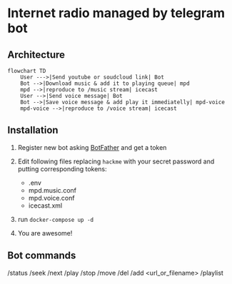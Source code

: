 # Internet radio managed by telegram bot

## Architecture

```mermaid
flowchart TD
    User --->|Send youtube or soudcloud link| Bot
    Bot -->|Download music & add it to playing queue| mpd
    mpd -->|reproduce to /music stream| icecast
    User -->|Send voice message| Bot
    Bot -->|Save voice message & add play it immediatelly| mpd-voice
    mpd-voice -->|reproduce to /voice stream| icecast
```

## Installation

1. Register new bot asking [BotFather](https://t.me/botfather) and get a token
2. Edit following files replacing `hackme` with your secret password and putting corresponding tokens:
    - .env
    - mpd.music.conf
    - mpd.voice.conf
    - icecast.xml

3. run `docker-compose up -d`
4. You are awesome!

## Bot commands

/status 
/seek <position>
/next
/play
/stop
/move <from-position> <to-position> 
/del <position> 
/add <url_or_filename>
/playlist
